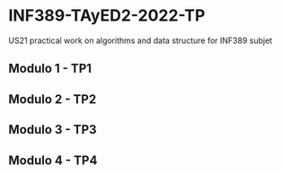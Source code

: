 # INF389-TAyED2-2022-TP

US21 practical work on algorithms and data structure for INF389 subjet

## Modulo 1 - TP1

## Modulo 2 - TP2

## Modulo 3 - TP3

## Modulo 4 - TP4
